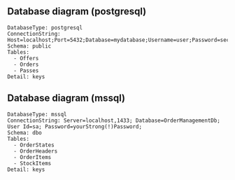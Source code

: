 ## Database diagram (postgresql)

```database
DatabaseType: postgresql
ConnectionString: Host=localhost;Port=5432;Database=mydatabase;Username=user;Password=secret
Schema: public
Tables: 
  - Offers
  - Orders
  - Passes
Detail: keys
```

## Database diagram (mssql)

```database
DatabaseType: mssql
ConnectionString: Server=localhost,1433; Database=OrderManagementDb; User Id=sa; Password=yourStrong(!)Password;
Schema: dbo
Tables: 
  - OrderStates
  - OrderHeaders
  - OrderItems
  - StockItems
Detail: keys
```

